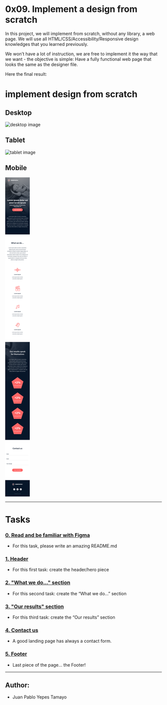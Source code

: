 # 0x09. Implement a design from scratch 

In this project, we will implement from scratch, without any library, a web page. We will use all HTML/CSS/Accessibility/Responsive design knowledges that you learned previously.

We won’t have a lot of instruction, we are free to implement it the way that we want - the objective is simple: Have a fully functional web page that looks the same as the designer file.

Here the final result:

# implement design from scratch

## Desktop

![desktop image](/images/desktop.png)

## Tablet

![tablet image](/images/tablet.png)

## Mobile

![mobile image](/images/mobile.png)

---

# Tasks

### [0. Read and be familiar with Figma](./README.md)
* For this task, please write an amazing README.md


### [1. Header](./0-index.html)
* For this first task: create the header/hero piece


### [2. "What we do..." section](./1-index.html)
* For this second task: create the “What we do…” section


### [3. "Our results" section](./2-index.html)
* For this third task: create the “Our results” section


### [4. Contact us](./3-index.html)
* A good landing page has always a contact form.


### [5. Footer](./4-index.html)
* Last piece of the page… the Footer!

---

## Author:

- Juan Pablo Yepes Tamayo